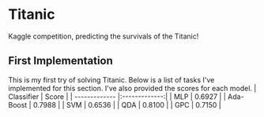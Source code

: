 # Titanic
Kaggle competition, predicting the survivals of the Titanic!

## First Implementation
This is my first try of solving Titanic. Below is a list of tasks I've implemented for this section. I've also provided the scores for each model.
| Classifier        | Score |
| ------------- |:-------------:|
| MLP    | 0.6927 |
| Ada-Boost     | 0.7988 |
| SVM     | 0.6536 |
| QDA    | 0.8100 |
| GPC    | 0.7150 |